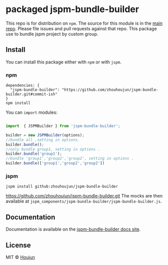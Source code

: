 # packaged jspm-bundle-builder

This repo is for distribution on `npm`. The source for this module is in the
[main repo](https://github.com/zhouhoujun/jspm-bundle-builder/src/mastert).
Please file issues and pull requests against that repo.
This package use to bundle jspm project by custom group. 

## Install

You can install this package either with `npm` or with `jspm`.

### npm

```shell
dependencies: {
  "jspm-bundle-builder": "https://github.com/zhouhoujun/jspm-bundle-builder.git#commit-ish"
}
npm install
```

You can `import` modules:

```js

import  { JSPMBuilder } from 'jspm-bundle-builder';

builder = new JSPMBuilder(options);
//bundle all ,setting in options.
builder.bundle();
//only bundle group1, setting in options .
builder.bundle('group1');
//bundle 'group1','group2','group2', setting in options .
builder.bundle(['group1','group2','group2'])

```

### jspm

```shell
jspm install github:zhouhoujun/jspm-bundle-builder
```
https://github.com/zhouhoujun/jspm-bundle-builder.git
The mocks are then available at `jspm_components/jspm-bundle-builder/jspm-bundle-builder.js`.

## Documentation

Documentation is available on the
[jspm-bundle-builder docs site](https://github.com/zhouhoujun/jspm-bundle-builder).

## License

MIT © [Houjun](https://github.com/zhouhoujun/)